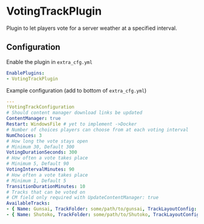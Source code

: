 ﻿# VotingTrackPlugin

Plugin to let players vote for a server weather at a specified interval.

## Configuration

Enable the plugin in `extra_cfg.yml`

```yaml
EnablePlugins:
- VotingTrackPlugin
```

Example configuration (add to bottom of `extra_cfg.yml`)

```yaml
---
!VotingTrackConfiguration
# Should content manager download links be updated
ContentManager: true
Restart: WindowsFile # yet to implement ->Docker
# Number of choices players can choose from at each voting interval
NumChoices: 3
# How long the vote stays open
# Minimum 30, Default 300
VotingDurationSeconds: 300
# How often a vote takes place
# Minimum 5, Default 90
VotingIntervalMinutes: 90
# How often a vote takes place
# Minimum 1, Default 5
TransitionDurationMinutes: 10
# Tracks that can be voted on
# CM field only required with UpdateContentManager: true
AvailableTracks:
- { Name: Gunsai, TrackFolder: some/path/to/gunsai, TrackLayoutConfig: GunsaiTogue, CMLink: https://mega.nz/...... , CMVersion: 1.5 }
- { Name: Shutoko, TrackFolder: some/path/to/Shutoko, TrackLayoutConfig: Default, CMLink: https://mega.nz/...... , CMVersion: 1.5 }

```
